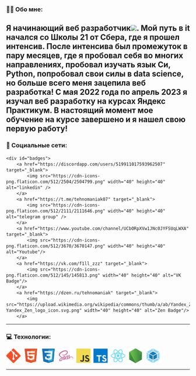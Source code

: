 ### :man_technologist: Обо мне:

## Я начинающий веб разработчик<img src="https://media.giphy.com/media/WUlplcMpOCEmTGBtBW/giphy.gif" width="30px">. Мой путь в it начался со Школы 21 от Сбера, где я прошел интенсив. После интенсива был промежуток в пару месяцев, где я пробовал себя во многих направлениях, пробовал изучать язык Си, Python, попробовал свои силы в data science, но больше всего меня зацепила веб разработка! С мая 2022 года по апрель 2023 я изучал веб разработку на курсах Яндекс Практикум. В настоящий момент мое обучение на курсе завершено и я нашел свою первую работу!

### 🤝 Социальные сети:

  	<div id="badges">
		<a href="https://discordapp.com/users/519911017593962507" target="_blank">
			<img src="https://cdn-icons-png.flaticon.com/512/2504/2504799.png" width="40" height="40" alt="linkedin" />
		</a>
		<a href="https://t.me/tehnomaniak07" target="_blank">
			<img src="https://cdn-icons-png.flaticon.com/512/2111/2111646.png" width="40" height="40" alt="telegram group" />
		</a>
		<a href="https://www.youtube.com/channel/UCbORpXVw1JNc0JYFSUqLWXA" target="_blank">
			<img src="https://cdn-icons-png.flaticon.com/512/3670/3670147.png" width="40" height="40" alt="Youtube"/>
		</a>
		<a href="https://vk.com/f1ll_zzz" target="_blank">
			<img src="https://cdn-icons-png.flaticon.com/512/145/145813.png" width="40" height="40" alt="VK Badge"/>
		</a>
		<a href="https://dzen.ru/tehnomaniak" target="_blank">
			<img src="https://upload.wikimedia.org/wikipedia/commons/thumb/a/ab/Yandex_Zen_logo_icon.svg/1024px-Yandex_Zen_logo_icon.svg.png" width="40" height="40" alt="Zen Badge"/>
		</a>
  </div>

---

### 💻 Технологии:

<div>
  <img src="https://github.com/devicons/devicon/blob/master/icons/git/git-original.svg" title="git" alt="git" width="40" height="40"/>&nbsp
  <img src="https://github.com/devicons/devicon/blob/master/icons/html5/html5-original.svg" title="html5" alt="html5" width="40" height="40"/>&nbsp
  <img src="https://github.com/devicons/devicon/blob/master/icons/css3/css3-original.svg" title="css" alt="css" width="40" height="40"/>&nbsp
  <img src="https://github.com/devicons/devicon/blob/master/icons/sass/sass-original.svg" title="sass/scss" alt="sass/scss" width="40" height="40"/>&nbsp;
  <img src="https://github.com/devicons/devicon/blob/master/icons/javascript/javascript-original.svg" title="javascript" alt="javascript" width="40" height="40"/>&nbsp
  <img src="https://github.com/devicons/devicon/blob/master/icons/typescript/typescript-original.svg" title="typescript" alt="jatypescriptvascript" width="40" height="40"/>&nbsp
  <img src="https://github.com/devicons/devicon/blob/master/icons/react/react-original.svg" title="reactjs" alt="reactjs" width="40" height="40"/>&nbsp
  <img src="https://github.com/devicons/devicon/blob/master/icons/nodejs/nodejs-original.svg" title="nodejs" alt="nodejs" width="40" height="40"/>&nbsp
  <img src="https://github.com/devicons/devicon/blob/master/icons/webpack/webpack-original.svg" title="webpack" alt="webpack" width="40" height="40"/>&nbsp;
</div>

---

